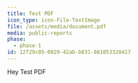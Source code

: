 ```yaml
---
title: Test PDF
icon_type: icon-File-TextImage
file: /assets/media/document.pdf
media: public-reports
phase:
  - phase-1
id: 12f29c05-0029-42ab-b831-861053328417
---
```

<p>Hey Test PDF
</p>